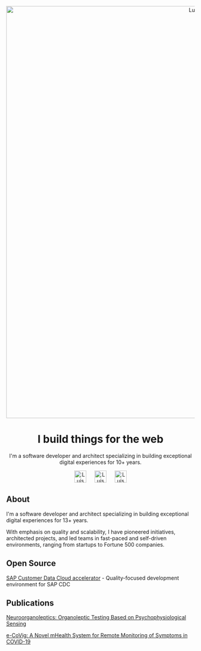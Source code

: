 <p align="center">
  <a href="https://www.luismarques.io/" target="_blank" rel="noreferrer">
    <img width="1100" alt="Luís Marques banner" src="https://user-images.githubusercontent.com/2077818/171486133-f4f60bd4-2922-40c8-8f0d-70a0d1095a7b.png" />
  </a>
</p>

<h1 align="center">I build things for the web</h2>

<p align="center">
  I'm a software developer and architect specializing in building exceptional digital experiences for 10+ years.
</> 
  
<p align="center">
  <a href="https://www.luismarques.io/"><img src="https://user-images.githubusercontent.com/2077818/171491178-bc36792b-e926-436f-887e-4d69c4063f73.svg" alt="Luís Marques | Website" height="32px"/></a>
  &ensp;&ensp;
  <a href="https://www.linkedin.com/in/luismarques-io/"><img src="https://user-images.githubusercontent.com/2077818/171490544-b58bc690-673f-46cc-96cf-f52b74627cc3.svg" alt="Luís Marques | LinkedIn" height="32px" margin="0 10px"/></a>
  &ensp;&ensp;
  <a href="mailto:euluismarques@gmail.com"><img src="https://user-images.githubusercontent.com/2077818/171491433-d6af3929-92b4-4d94-855b-2a9eb0e6a714.svg" alt="Luís Marques | E-mail Address" height="32px"/></a>
</p>

<h2>About</h2>

<p>
  I'm a software developer and architect specializing in building exceptional digital experiences for 13+ years.
</p>
<p>
  With emphasis on quality and scalability, I have pioneered initiatives, architected projects, and led teams in fast-paced and self-driven environments, ranging from startups to Fortune 500 companies.
</p>

<h2>Open Source</h2>
<p>
    <a href="https://github.com/SAP/sap-customer-data-cloud-accelerator" target="_blank" rel="noreferrer">SAP Customer Data Cloud accelerator</a> - Quality-focused development environment for SAP CDC
</p>

<h2>Publications</h2>
<p>
    <a href="https://www.researchgate.net/publication/354123466_Neuroorganoleptics_Organoleptic_Testing_Based_on_Psychophysiological_Sensing" target="_blank" rel="noreferrer">
      Neuroorganoleptics: Organoleptic Testing Based on Psychophysiological Sensing
    </a>
</p>
<p>
    <a href="https://www.researchgate.net/publication/351548792_e-CoVig_A_Novel_mHealth_System_for_Remote_Monitoring_of_Symptoms_in_COVID-19" target="_blank" rel="noreferrer">
      e-CoVig: A Novel mHealth System for Remote Monitoring of Symptoms in COVID-19
    </a>
</p>
